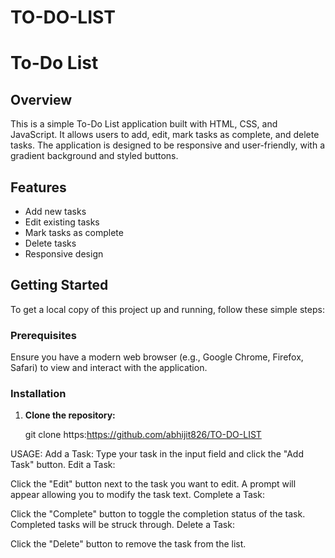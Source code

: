 # TO-DO-LIST
# To-Do List

## Overview

This is a simple To-Do List application built with HTML, CSS, and JavaScript. It allows users to add, edit, mark tasks as complete, and delete tasks. The application is designed to be responsive and user-friendly, with a gradient background and styled buttons.

## Features

- Add new tasks
- Edit existing tasks
- Mark tasks as complete
- Delete tasks
- Responsive design

## Getting Started

To get a local copy of this project up and running, follow these simple steps:

### Prerequisites

Ensure you have a modern web browser (e.g., Google Chrome, Firefox, Safari) to view and interact with the application.

### Installation

1. **Clone the repository:**

   git clone https:https://github.com/abhijit826/TO-DO-LIST
 
   
USAGE:
Add a Task:
Type your task in the input field and click the "Add Task" button.
Edit a Task:

Click the "Edit" button next to the task you want to edit. A prompt will appear allowing you to modify the task text.
Complete a Task:

Click the "Complete" button to toggle the completion status of the task. Completed tasks will be struck through.
Delete a Task:

Click the "Delete" button to remove the task from the list.


